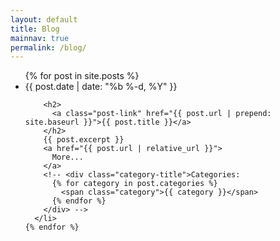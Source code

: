 ```yaml
---
layout: default
title: Blog
mainnav: true
permalink: /blog/
---
```


<div class="home">

  <ul class="post-list">
    {% for post in site.posts %}
      <li>
        <span class="post-meta">{{ post.date | date: "%b %-d, %Y" }}</span>

        <h2>
          <a class="post-link" href="{{ post.url | prepend: site.baseurl }}">{{ post.title }}</a>
        </h2>
        {{ post.excerpt }}
        <a href="{{ post.url | relative_url }}">
          More...
        </a>
        <!-- <div class="category-title">Categories: 
          {% for category in post.categories %}
            <span class="category">{{ category }}</span>
          {% endfor %}          
        </div> -->
      </li>
    {% endfor %}
  </ul>

  <!-- <p class="rss-subscribe">subscribe <a href="{{ "/feed.xml" | prepend: site.baseurl }}">via RSS</a></p> -->

</div>
